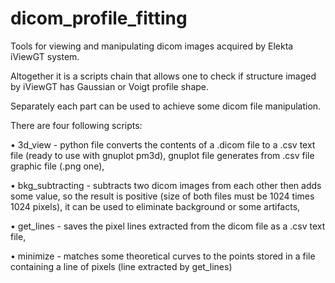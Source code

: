 # dicom_profile_fitting
Tools for viewing and manipulating dicom images acquired by Elekta iViewGT system.

Altogether it is a scripts chain that allows one to check if structure imaged by iViewGT has Gaussian or Voigt profile shape. 

Separately each part can be used to achieve some dicom file manipulation.

There are four following scripts:

• 3d_view - python file converts the contents of a .dicom file to a .csv text file (ready to use with gnuplot pm3d), gnuplot file generates from .csv file graphic file (.png one),

• bkg_subtracting - subtracts two dicom images from each other then adds some value, so the result is positive (size of both files must be 1024 times 1024 pixels), it can be used to eliminate background or some artifacts,

• get_lines - saves the pixel lines extracted from the dicom file as a .csv text file,

• minimize - matches some theoretical curves to the points stored in a file containing a line of pixels (line extracted by get_lines)

